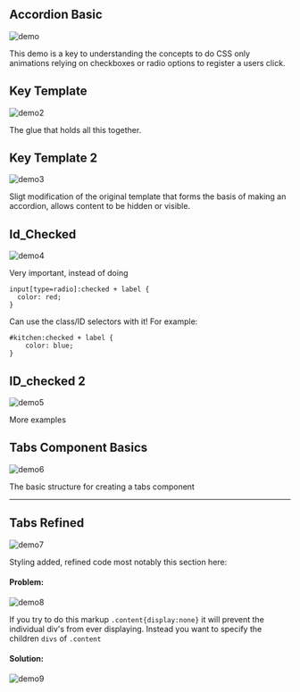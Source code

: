 
## Accordion Basic

![demo](http://i.imgur.com/fp6KIwK.gif)

This demo is a key to understanding the concepts to do CSS only animations relying on checkboxes or radio options to register a users click. 

## Key Template

![demo2](http://imgur.com/dPgtIuc.gif)

The glue that holds all this together. 

## Key Template 2

![demo3](http://imgur.com/iCKGZ4Y.gif)

Sligt modification of the original template that forms the basis of making an accordion, allows content to be hidden or visible.


## Id_Checked
![demo4](http://imgur.com/jkazVuH.gif)

Very important, instead of doing 

```
input[type=radio]:checked + label {
  color: red;
} 
```

Can use the class/ID selectors with it! For example:

```
#kitchen:checked + label {
	color: blue;
}
```

## ID_checked 2

![demo5](http://imgur.com/44ZhkpA.gif)

More examples


## Tabs Component Basics

![demo6](http://imgur.com/jOD2bd5.gif)

The basic structure for creating a tabs component

----

## Tabs Refined

![demo7](http://imgur.com/eVjTDPc.gif)

Styling added, refined code most notably this section here:

#### Problem: 

![demo8](http://imgur.com/xVSUTLQ.png)

If you try to do this markup `.content{display:none}` it will prevent the individual div's from ever displaying. Instead you want to specify the children `divs` of `.content`

#### Solution:

![demo9](http://imgur.com/y8Il3Wc.png)



